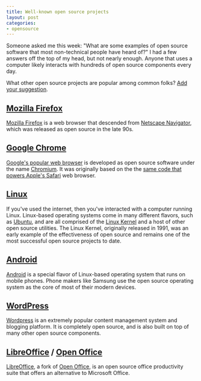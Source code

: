 ```yaml
---
title: Well-known open source projects
layout: post
categories:
- opensource
---
```


Someone asked me this week: "What are some examples of open source software that most non-technical people have heard of?" I had a few answers off the top of my head, but not nearly enough. Anyone that uses a computer likely interacts with hundreds of open source components every day.

What other open source projects are popular among common folks? [Add your suggestion][pr].

## [Mozilla Firefox](http://en.wikipedia.org/wiki/Firefox)

[Mozilla Firefox](https://www.mozilla.org/en-US/firefox/new/) is a web browser that descended from [Netscape Navigator](http://en.wikipedia.org/wiki/Netscape_Navigator), which was released as open source in the late 90s.

## [Google Chrome](http://en.wikipedia.org/wiki/Google_Chrome)

[Google's popular web browser](http://www.google.com/chrome/) is developed as open source software under the name [Chromium](http://www.chromium.org/). It was  originally based on the the [same code that powers Apple's Safari](https://www.webkit.org/) web browser.

## [Linux](https://www.kernel.org/)

If you've used the internet, then you've interacted with a computer running Linux. Linux-based operating systems come in many different flavors, such as [Ubuntu](http://www.ubuntu.com/), and are all comprised of the [Linux Kernel](https://www.kernel.org/) and a host of other open source utilities. The Linux Kernel, originally released in 1991, was an early example of the effectiveness of open source and remains one of the most successful open source projects to date.

## [Android](http://en.wikipedia.org/wiki/Android_(operating_system))

[Android](https://www.android.com/intl/en_us/) is a special flavor of Linux-based operating system that runs on mobile phones. Phone makers like Samsung use the open source operating system as the core of most of their modern devices.

## [WordPress](http://en.wikipedia.org/wiki/WordPress)

[Wordpress](https://wordpress.org/) is an extremely popular content management system and blogging platform. It is completely open source, and is also built on top of many other open source components.

## [LibreOffice](http://en.wikipedia.org/wiki/LibreOffice) / [Open Office](http://en.wikipedia.org/wiki/Apache_OpenOffice)

[LibreOffice](https://www.libreoffice.org/), a fork of [Open Office](https://www.libreoffice.org/), is an open source office productivity suite that offers an alternative to Microsoft Office.

[pr]: https://github.com/bkeepers/bkeepers.github.io/pull/8
